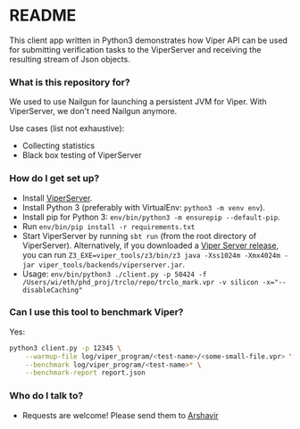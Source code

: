 # README #

This client app written in Python3 demonstrates how Viper API can be used for submitting verification tasks to the ViperServer and receiving the resulting stream of Json objects. 

### What is this repository for? ###

We used to use Nailgun for launching a persistent JVM for Viper. With ViperServer, we don't need Nailgun anymore. 

Use cases (list not exhaustive): 

* Collecting statistics 
* Black box testing of ViperServer

### How do I get set up? ###

* Install [ViperServer](https://bitbucket.org/viperproject/viperserver).
* Install Python 3 (preferably with VirtualEnv: `python3 -m venv env`).
* Install pip for Python 3: `env/bin/python3 -m ensurepip --default-pip`.
* Run `env/bin/pip install -r requirements.txt`
* Start ViperServer by running `sbt run` (from the root directory of ViperServer). Alternatively, if you downloaded a [Viper Server release](https://github.com/viperproject/viperserver/releases), you can run `Z3_EXE=viper_tools/z3/bin/z3 java -Xss1024m -Xmx4024m -jar viper_tools/backends/viperserver.jar`.
* Usage: `env/bin/python3 ./client.py -p 50424 -f /Users/wi/eth/phd_proj/trclo/repo/trclo_mark.vpr -v silicon -x="--disableCaching"`

### Can I use this tool to benchmark Viper? ###

Yes:

```bash
python3 client.py -p 12345 \
    --warmup-file log/viper_program/<test-name>/<some-small-file.vpr> \
    --benchmark log/viper_program/<test-name>* \
    --benchmark-report report.json
```

### Who do I talk to? ###

* Requests are welcome! Please send them to [Arshavir](mailto:ter-gabrielyan@inf.ethz.ch)
